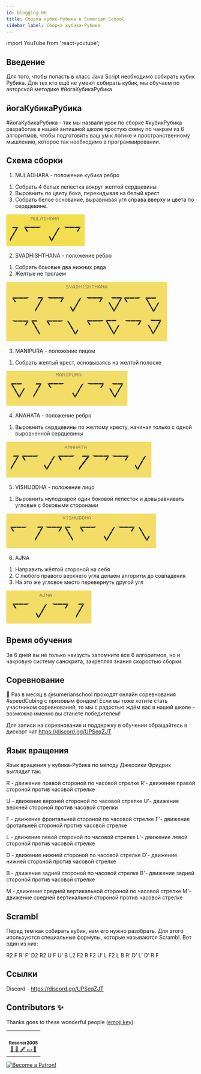 ```yaml
---
id: blogging-00
title: Сборка кубик-Рубика в Sumerian School
sidebar_label: Сборка кубика-Рубика
---
```

import YouTube from 'react-youtube';

<YouTube videoId='5WyRcKrGwMo' />

## Введение

Для того, чтобы попасть в класс Java Script необходимо собирать кубик Рубика. Для тех кто ещё не умеют собирать кубик, мы обучаем по авторской методике #йогаКубикаРубика 

## йогаКубикаРубика

#йогаКубикаРубика - так мы назвали урок по сборке #кубикРубика разработав в нашей антишной школе простую схему по чакрам из 6 алгоритмов, чтобы подготовить ваш ум к логике и пространственному мышлению, которое так необходимо в программировании.

## Схема сборки

1) MULADHARA - положение кубика ребро

1. Собрать 4 белых лепестка вокруг желтой сердцевины
2. Выровнить по цвету бока, перекидывая на белый крест
3. Собрать белое основание, выравнивая угл справа вверху и цвета по сердцевине.

![pullreqest](/img/blogging/00/1me.png)

2) SVADHISHTHANA - положение ребро

1. Собрать боковые два нижних ряда
2. Желтые не трогаем

![pullreqest](/img/blogging/00/2me.png)

3) MANIPURA - положение лицом

1. Собрать желтый крест, основываясь на желтой полоске

![pullreqest](/img/blogging/00/3me.png)

4) ANAHATA - положение ребро

1. Выровнить сердцевины по желтому кресту, начиная только с одной выровненной сердцевины

![pullreqest](/img/blogging/00/4me.png)

5) VISHUDDHA - положение лицо

1. Выровнить мулодхарой один боковой лепесток и довыравнивать угловые с боковыми сторонами

![pullreqest](/img/blogging/00/5me.png)

6) AJNA 
1. Направить жёлтой стороной на себя
2. С любого правого верхнего угла делаем алгоритм до совпадения
3. На это же угловое место перевернуть другой угл

![pullreqest](/img/blogging/00/6me.png)

## Время обучения

За 6 дней вы не только наизусть запомните все 6 алгоритмов, но и чакровую систему санскрита, закрепляя знания скоростью сборки.

## Соревнование

🏅 Раз в месяц в @sumerianschool проходят онлайн соревнования #speedCubing с призовым фондом!
Если вы тоже хотите стать участником соревнований, то мы с радостью ждём вас в нашей школе - возможно именно вы станете победителем!

Для записи на соревнование и поддержку в обучении обращайтесь в дискорт чат  https://discord.gg/UPSeqZJT

## Язык вращения

Язык вращения у кубика-Рубика по методу Джессики Фридрих выглядит так:

R - движение правой стороной по часовой стрелке
R'- движение правой стороной против часовой стрелке

U - движение верхней стороной по часовой стрелке
U'- движение верхней стороной против часовой стрелки

F - движение фронтальней стороной по часовой стрелке
F'- движение фротальней стороной против часовой стрелке

L - движение левой стороной по часовой стрелке
L'- движение левой стороной против часовой стрелке

D - движение нижней стороной по часовой стрелке
D'- движение нижней стороной против часовой стрелке

B - движение задней стороной по часовой стрелке
B'- движение задней стороной против часовой стрелке

M - движение средней вертикальной стороной по часовой стрелке
M'- движение средней вертикальной стороной против часовой стрелке

## Scrambl

Перед тем как собирать кубик, нам его нужно разобрать. Для этого ипользуются специальные формулы, которые называются Scrambl. 
Вот один из них:

R2 F R’ F’ D2 R2 U F U’ B L2 F2 R F2 U’ L F2 L B R’ D’ L’ D’ R F

## Ссылки
Discord - https://discord.gg/UPSeqZJT

## Contributors ✨

Thanks goes to these wonderful people ([emoji key](https://allcontributors.org/docs/en/emoji-key)):

<!-- ALL-CONTRIBUTORS-LIST:START - Do not remove or modify this section -->
<!-- prettier-ignore-start -->
<!-- markdownlint-disable -->
<table>
  <tr>
<td align="center"><a href="https://github.com/Resoner2005"><img src="https://avatars1.githubusercontent.com/u/75675814?v=4?s=200" width="200px;" alt=""/><br /><sub><b>Resoner2005</b></sub></a><br /><a href="https://github.com/gHashTag/react-native-village/issues?q=author%3AResoner2005" title="Bug reports">🐛 🎨 🖋 💵 🤔</a></td>
  </tr>
  
</table>

<!-- markdownlint-restore -->
<!-- prettier-ignore-end -->

<!-- ALL-CONTRIBUTORS-LIST:END -->

[![Become a Patron!](/img/logo/patreon.png)](https://www.patreon.com/bePatron?u=31769291)
